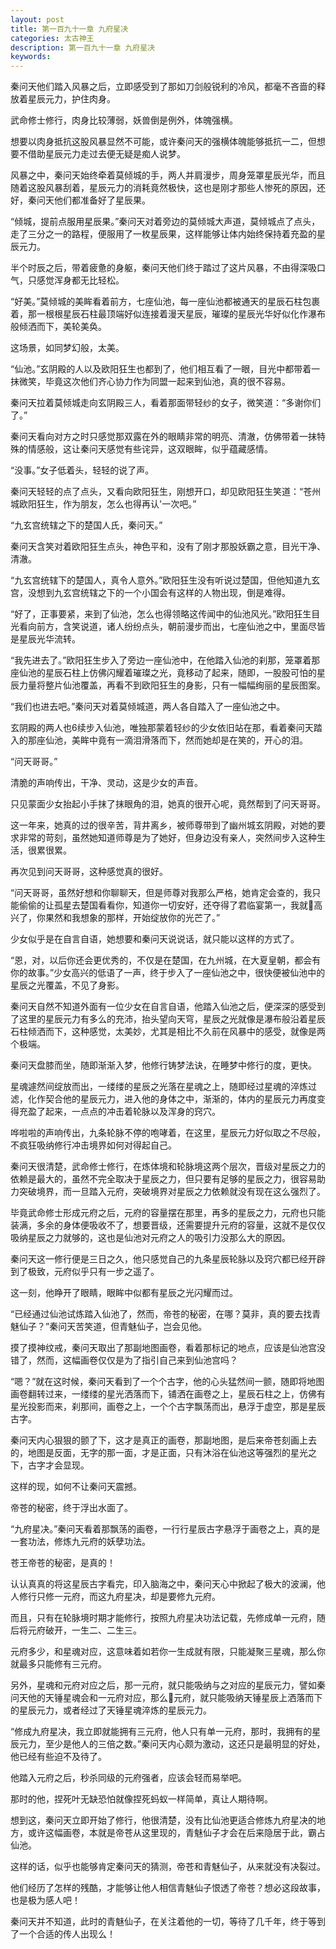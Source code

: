 ```yaml
---
layout: post
title: 第一百九十一章 九府星决
categories: 太古神王
description: 第一百九十一章 九府星决
keywords:
---
```


秦问天他们踏入风暴之后，立即感受到了那如刀剑般锐利的冷风，都毫不吝啬的释放着星辰元力，护住肉身。

武命修士修行，肉身比较薄弱，妖兽倒是例外，体魄强横。

想要以肉身抵抗这股风暴显然不可能，或许秦问天的强横体魄能够抵抗一二，但想要不借助星辰元力走过去便无疑是痴人说梦。

风暴之中，秦问天始终牵着莫倾城的手，两人并肩漫步，周身笼罩星辰光华，而且随着这股风暴刮着，星辰元力的消耗竟然极快，这也是刚才那些人惨死的原因，还好，秦问天他们都准备好了星辰果。

“倾城，提前点服用星辰果。”秦问天对着旁边的莫倾城大声道，莫倾城点了点头，走了三分之一的路程，便服用了一枚星辰果，这样能够让体内始终保持着充盈的星辰元力。

半个时辰之后，带着疲惫的身躯，秦问天他们终于踏过了这片风暴，不由得深吸口气，只感觉浑身都无比轻松。

“好美。”莫倾城的美眸看着前方，七座仙池，每一座仙池都被通天的星辰石柱包裹着，那一根根星辰石柱最顶端好似连接着漫天星辰，璀璨的星辰光华好似化作瀑布般倾洒而下，美轮美奂。

这场景，如同梦幻般，太美。

“仙池。”玄阴殿的人以及欧阳狂生也都到了，他们相互看了一眼，目光中都带着一抹微笑，毕竟这次他们齐心协力作为同盟一起来到仙池，真的很不容易。

秦问天拉着莫倾城走向玄阴殿三人，看着那面带轻纱的女子，微笑道：“多谢你们了。”

秦问天看向对方之时只感觉那双露在外的眼睛非常的明亮、清澈，仿佛带着一抹特殊的情感般，这让秦问天感觉有些诧异，这双眼眸，似乎蕴藏感情。

“没事。”女子低着头，轻轻的说了声。

秦问天轻轻的点了点头，又看向欧阳狂生，刚想开口，却见欧阳狂生笑道：“苍州城欧阳狂生，作为朋友，怎么也得再认'一次吧。”

“九玄宫统辖之下的楚国人氏，秦问天。”

秦问天含笑对着欧阳狂生点头，神色平和，没有了刚才那股妖霸之意，目光干净、清澈。

“九玄宫统辖下的楚国人，真令人意外。”欧阳狂生没有听说过楚国，但他知道九玄宫，没想到九玄宫统辖之下的一个小国会有这样的人物出现，倒是难得。

“好了，正事要紧，来到了仙池，怎么也得领略这传闻中的仙池风光。”欧阳狂生目光看向前方，含笑说道，诸人纷纷点头，朝前漫步而出，七座仙池之中，里面尽皆是星辰光华流转。

“我先进去了。”欧阳狂生步入了旁边一座仙池中，在他踏入仙池的刹那，笼罩着那座仙池的星辰石柱上仿佛闪耀着璀璨之光，竟移动了起来，随即，一股股可怕的星辰力量将整片仙池覆盖，再看不到欧阳狂生的身影，只有一幅幅绚丽的星辰图案。

“我们也进去吧。”秦问天对着莫倾城道，两人各自踏入了一座仙池之中。

玄阴殿的两人也6续步入仙池，唯独那蒙着轻纱的少女依旧站在那，看着秦问天踏入的那座仙池，美眸中竟有一滴泪滑落而下，然而她却是在笑的，开心的泪。

“问天哥哥。”

清脆的声响传出，干净、灵动，这是少女的声音。

只见蒙面少女抬起小手抹了抹眼角的泪，她真的很开心呢，竟然帮到了问天哥哥。

这一年来，她真的过的很辛苦，背井离乡，被师尊带到了幽州城玄阴殿，对她的要求非常的苛刻，虽然她知道师尊是为了她好，但身边没有亲人，突然间步入这种生活，很累很累。

再次见到问天哥哥，这种感觉真的很好。

“问天哥哥，虽然好想和你聊聊天，但是师尊对我那么严格，她肯定会查的，我只能偷偷的让孤星去楚国看看你，知道你一切安好，还夺得了君临宴第一，我就高兴了，你果然和我想象的那样，开始绽放你的光芒了。”

少女似乎是在自言自语，她想要和秦问天说说话，就只能以这样的方式了。

“恩，对，以后你还会更优秀的，不仅是在楚国，在九州城，在大夏皇朝，都会有你的故事。”少女高兴的低语了一声，终于步入了一座仙池之中，很快便被仙池中的星辰之光覆盖，不见了身影。

秦问天自然不知道外面有一位少女在自言自语，他踏入仙池之后，便深深的感受到了这里的星辰元力有多么的充沛，抬头望向天穹，星辰之光就像是瀑布般沿着星辰石柱倾洒而下，这种感觉，太美妙，尤其是相比不久前在风暴中的感受，就像是两个极端。

秦问天盘膝而坐，随即渐渐入梦，他修行铸梦法诀，在睡梦中修行的度，更快。

星魂遽然间绽放而出，一缕缕的星辰之光落在星魂之上，随即经过星魂的淬炼过滤，化作契合他的星辰元力，进入他的身体之中，渐渐的，体内的星辰元力再度变得充盈了起来，一点点的冲击着轮脉以及浑身的窍穴。

哗啦啦的声响传出，九条轮脉不停的咆哮着，在这里，星辰元力好似取之不尽般，不疯狂吸纳修行冲击境界如何对得起自己。

秦问天很清楚，武命修士修行，在炼体境和轮脉境这两个层次，晋级对星辰之力的依赖是最大的，虽然不完全取决于星辰之力，但只要有足够的星辰之力，很容易助力突破境界，而一旦踏入元府，突破境界对星辰之力依赖就没有现在这么强烈了。

毕竟武命修士形成元府之后，元府的容量摆在那里，再多的星辰之力，元府也只能装满，多余的身体便吸收不了，想要晋级，还需要提升元府的容量，这就不是仅仅吸纳星辰之力就够的，这也是仙池对元府之人的吸引力没那么大的原因。

秦问天这一修行便是三日之久，他只感觉自己的九条星辰轮脉以及窍穴都已经开辟到了极致，元府似乎只有一步之遥了。

这一刻，他睁开了眼睛，眼眸中似都有星辰之光闪耀而过。

“已经通过仙池试炼踏入仙池了，然而，帝苍的秘密，在哪？莫非，真的要去找青魅仙子？”秦问天苦笑道，但青魅仙子，岂会见他。

摸了摸神纹戒，秦问天取出了那副地图画卷，看着那标记的地点，应该是仙池宫没错了，然而，这幅画卷仅仅是为了指引自己来到仙池宫吗？

“嗯？”就在这时候，秦问天看到了一个个古字，他的心头猛然间一颤，随即将地图画卷翻转过来，一缕缕的星光洒落而下，铺洒在画卷之上，星辰石柱之上，仿佛有星光投影而来，刹那间，画卷之上，一个个古字飘荡而出，悬浮于虚空，那是星辰古字。

秦问天内心狠狠的颤了下，这才是真正的画卷，那副地图，是后来帝苍刻画上去的，地图是反面，无字的那一面，才是正面，只有沐浴在仙池这等强烈的星光之下，古字才会显现。

这样的现，如何不让秦问天震撼。

帝苍的秘密，终于浮出水面了。

“九府星决。”秦问天看着那飘荡的画卷，一行行星辰古字悬浮于画卷之上，真的是一套功法，修炼九元府的妖孽功法。

苍王帝苍的秘密，是真的！

认认真真的将这星辰古字看完，印入脑海之中，秦问天心中掀起了极大的波澜，他人修行只修一元府，而这九府星决，却是要修九元府。

而且，只有在轮脉境时期才能修行，按照九府星决功法记载，先修成单一元府，随后将元府破开，一生二、二生三。

元府多少，和星魂对应，这意味着如若你一生成就有限，只能凝聚三星魂，那么你就最多只能修有三元府。

另外，星魂和元府对应之后，那一元府，就只能吸纳与之对应的星辰元力，譬如秦问天他的天锤星魂会和一元府对应，那么元府，就只能吸纳天锤星辰上洒落而下的星辰元力，或者经过了天锤星魂淬炼的星辰元力。

“修成九府星决，我立即就能拥有三元府，他人只有单一元府，那时，我拥有的星辰元力，至少是他人的三倍之数。”秦问天内心颇为激动，这还只是最明显的好处，他已经有些迫不及待了。

他踏入元府之后，秒杀同级的元府强者，应该会轻而易举吧。

那时的他，捏死叶无缺恐怕就像捏死蚂蚁一样简单，真让人期待啊。

想到这，秦问天立即开始了修行，他很清楚，没有比仙池更适合修炼九府星决的地方，或许这幅画卷，本就是帝苍从这里现的，青魅仙子才会在后来隐居于此，霸占仙池。

这样的话，似乎也能够肯定秦问天的猜测，帝苍和青魅仙子，从来就没有决裂过。

他们经历了怎样的残酷，才能够让他人相信青魅仙子恨透了帝苍？想必这段故事，也是极为感人吧！

秦问天并不知道，此时的青魅仙子，在关注着他的一切，等待了几千年，终于等到了一个合适的传人出现么！
